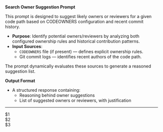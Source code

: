 **Search Owner Suggestion Prompt**

This prompt is designed to suggest likely owners or reviewers for a given code path based on CODEOWNERS configuration and recent commit history.

- **Purpose**: Identify potential owners/reviewers by analyzing both configured ownership rules and historical contribution patterns.
- **Input Sources**:
  - `CODEOWNERS` file (if present) — defines explicit ownership rules.
  - Git commit logs — identifies recent authors of the code path.

The prompt dynamically evaluates these sources to generate a reasoned suggestion list.

**Output Format**
- A structured response containing:
  - Reasoning behind owner suggestions
  - List of suggested owners or reviewers, with justification

---

$1  
$2  
$3
